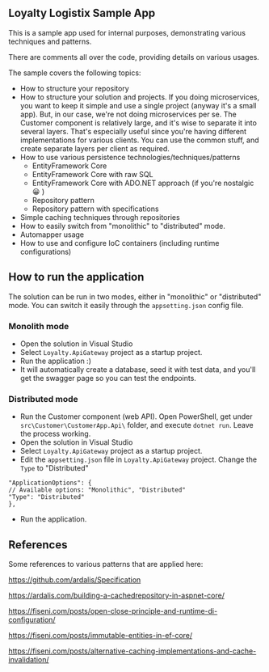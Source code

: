 ## Loyalty Logistix Sample App

This is a sample app used for internal purposes, demonstrating various techniques and patterns.

There are comments all over the code, providing details on various usages.

The sample covers the following topics:
- How to structure your repository
- How to structure your solution and projects. If you doing microservices, you want to keep it simple and use a single project (anyway it's a small app). But, in our case, we're not doing microservices per se. The Customer component is relatively large, and it's wise to separate it into several layers. That's especially useful since you're having different implementations for various clients. You can use the common stuff, and create separate layers per client as required.
- How to use various persistence technologies/techniques/patterns
	- EntityFramework Core
	- EntityFramework Core with raw SQL
	- EntityFramework Core with ADO.NET approach (if you're nostalgic :grinning: )
	- Repository pattern
	- Repository pattern with specifications
- Simple caching techniques through repositories
- How to easily switch from "monolithic" to "distributed" mode.
- Automapper usage
- How to use and configure IoC containers (including runtime configurations)

## How to run the application

The solution can be run in two modes, either in "monolithic" or "distributed" mode. You can switch it easily through the `appsetting.json` config file.

### Monolith mode
- Open the solution in Visual Studio
- Select `Loyalty.ApiGateway` project as a startup project.
- Run the application :)
- It will automatically create a database, seed it with test data, and you'll get the swagger page so you can test the endpoints.

### Distributed mode
- Run the Customer component (web API). Open PowerShell, get under `src\Customer\CustomerApp.Api\` folder, and execute `dotnet run`. Leave the process working.
- Open the solution in Visual Studio
- Select `Loyalty.ApiGateway` project as a startup project.
- Edit the `appsetting.json` file in `Loyalty.ApiGateway` project. Change the `Type` to "Distributed"
```
"ApplicationOptions": {
// Available options: "Monolithic", "Distributed"
"Type": "Distributed"
},
```
- Run the application. 

## References

Some references to various patterns that are applied here:

https://github.com/ardalis/Specification

https://ardalis.com/building-a-cachedrepository-in-aspnet-core/

https://fiseni.com/posts/open-close-principle-and-runtime-di-configuration/

https://fiseni.com/posts/immutable-entities-in-ef-core/

https://fiseni.com/posts/alternative-caching-implementations-and-cache-invalidation/

